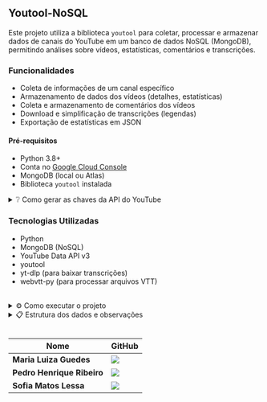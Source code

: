 ## Youtool-NoSQL

Este projeto utiliza a biblioteca `youtool` para coletar, processar e armazenar dados de canais do YouTube em um banco de dados NoSQL (MongoDB), permitindo análises sobre vídeos, estatísticas, comentários e transcrições.


### Funcionalidades

- Coleta de informações de um canal específico
- Armazenamento de dados dos vídeos (detalhes, estatísticas)
- Coleta e armazenamento de comentários dos vídeos
- Download e simplificação de transcrições (legendas)
- Exportação de estatísticas em JSON

#### Pré-requisitos

- Python 3.8+
- Conta no [Google Cloud Console](https://console.cloud.google.com/)
- MongoDB (local ou Atlas)
- Biblioteca `youtool` instalada


<details>
 <summary>
  ❔ Como gerar as chaves da API do YouTube
 </summary>

</br>

1. Acesse o [Google Cloud Console](https://console.cloud.google.com/)
2. Crie um novo projeto (ou use um existente)
3. Vá até **APIs e serviços > Biblioteca**
4. Pesquise por **YouTube Data API v3** e ative-a
5. Vá até **APIs e serviços > Credenciais**
6. Clique em **Criar credenciais > Chave de API**
7. Copie a chave gerada e adicione ao seu `.env`

</details>


### Tecnologias Utilizadas
- Python
- MongoDB (NoSQL)
- YouTube Data API v3
- youtool
- yt-dlp (para baixar transcrições)
- webvtt-py (para processar arquivos VTT)


</br>


<details>
 <summary>
  ⚙️ Como executar o projeto
 </summary>
 
#### 1. Clone o repositório

```bash
git clone https://github.com/pedrohenribeiro/Youtool-NoSQL.git
cd youtool-nosql
```

#### 2. Instale as dependências

```
pip install -r requirements.txt
```

Certifique-se de instalar também as bibliotecas opcionais para transcrições:
```
pip install yt-dlp webvtt-py
```

#### 3. Configure o arquivo .env
Renomeie o arquivo `.env_example` para `.env` e o modifique com as suas informações

```
YOUTUBE_API_KEYS="chave_api1, chave_api2"
CHANNEL_URL="https://youtube.com/@<seu-canal>"
MONGO_URI="<URL de conexão do mongo>"
DB_NAME=<nome do banco>
SINCE=2024-01-01T00:00:00Z
TRANSCRIPTION_LANG=pt
TRANSCRIPTION_DIR=./transcricoes
```

#### 4. Execute o projeto

```
python app.py
```

</details>



<details>
 <summary>
  📋 Estrutura dos dados e observações
 </summary>

#### Estrutura dos dados no MongoDB

- channels: dados do canal (ID, título, descrição, etc.)
- videos: metadados dos vídeos (título, duração, visualizações, etc.)
- comments: comentários dos vídeos
- transcriptions: transcrições simplificadas dos vídeos

#### Observações
- As estatísticas dos vídeos são exportadas para um arquivo `estatisticas_videos.json`. Contém título, data de publicação, visualizações, likes e número de comentários.
- O script coleta no máximo 10 vídeos por execução (ajustável).
- As transcrições dependem da disponibilidade no YouTube e da linguagem escolhida.
- É possível usar múltiplas chaves de API (separadas por vírgula) para evitar limites de cota.

</details>



</br>



|Nome | GitHub|
| -------- | -------- |
|**Maria Luiza Guedes**| [![](https://bit.ly/3f9Xo0P)](https://github.com/mluizaguedes)|
|**Pedro Henrique Ribeiro**| [![](https://bit.ly/3f9Xo0P)](https://github.com/pedrohenribeiro)|
|**Sofia Matos Lessa**|[![](https://bit.ly/3f9Xo0P)](https://github.com/sofialessaa)|
